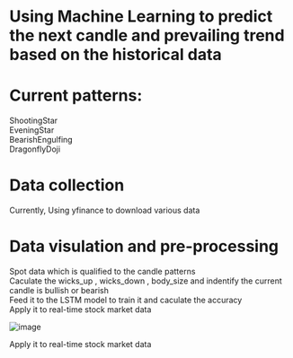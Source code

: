 # Using Machine Learning to predict the next candle and prevailing trend based on the historical data 

# Current patterns:
  ShootingStar<br />
  EveningStar<br />
  BearishEngulfing<br />
  DragonflyDoji<br />
  
# Data collection
  Currently, Using yfinance to download various data<br />
  
# Data visulation and pre-processing
  Spot data which is qualified to the candle patterns <br />
  Caculate the wicks_up , wicks_down , body_size and indentify the current candle is bullish or bearish<br />
  Feed it to the LSTM model to train it and caculate the accuracy<br />
  Apply it to real-time stock market data<br />
 
 ![image](https://user-images.githubusercontent.com/67353717/158013670-6022dc46-01b1-42ee-ba17-24f81d52f46d.png)<br />
 
  Apply it to real-time stock market data<br />
  

  
  

 
 

